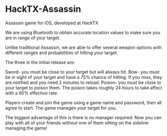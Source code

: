 HackTX-Assassin
===============

Assassin game for iOS, developed at HackTX

We are using Bluetooth to obtain accurate location values to make sure you are in range of your target.

Unlike traditional Assassin, we are able to offer several weapon options with different ranges and probabilities of hitting your target.

The three in the initial release are:

Sword- you must be close to your target but will always hit.
Bow- you must be in sight of your target and have a 75% chance of hitting. If you miss, they are notified and you need 2 minutes to reload.
Poison- you must be close to your target to poison them. The poison takes roughly 24 hours to take affect with a 90% effective rate.

Players create and join the game using a game name and password, then all agree to start. The game manages your target for you.

The biggest advantage of this is there is no manager required. Now you can play with all of your friends without one of them sitting on the sideline managing the game!
